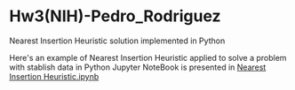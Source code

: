 # Hw3(NIH)-Pedro_Rodriguez
Nearest Insertion Heuristic solution implemented in Python

Here's an example of Nearest Insertion Heuristic applied to solve a problem with stablish data in Python
Jupyter NoteBook is presented in [Nearest Insertion Heuristic.ipynb](NIH.ipynb)
